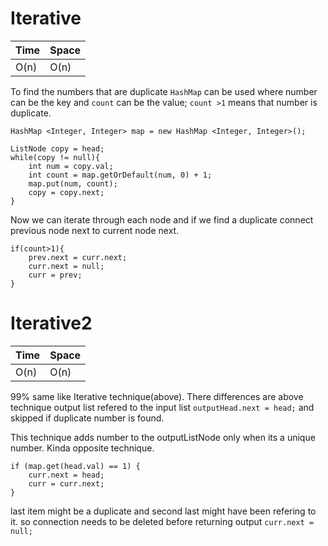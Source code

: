 # Iterative

 
Time  | Space
----- | ------
O(n) | O(n)

To find the numbers that are duplicate `HashMap` can be used where number can be the key and `count` can be the value; `count >1` means that number is duplicate.

```
HashMap <Integer, Integer> map = new HashMap <Integer, Integer>();

ListNode copy = head;
while(copy != null){
    int num = copy.val;
    int count = map.getOrDefault(num, 0) + 1;
    map.put(num, count);
    copy = copy.next;
}

```
Now we can iterate through each node and if we find a duplicate connect previous node next to current node next. 

```
if(count>1){
    prev.next = curr.next;
    curr.next = null;
    curr = prev;
}
```
 
 # Iterative2

 
Time  | Space
----- | ------
O(n) | O(n)

99% same like Iterative technique(above). There differences are above technique output list refered to the input list 
` outputHead.next = head; `
and skipped if duplicate number is found.


This technique adds number to the outputListNode only when its a unique number. Kinda opposite technique.

```
if (map.get(head.val) == 1) {
    curr.next = head;
    curr = curr.next;
}
```

last item might be a duplicate and second last might have been refering to it. so connection needs to be deleted before returning output `curr.next = null;`